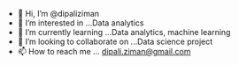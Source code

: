 - 👋 Hi, I’m @dipaliziman
- 👀 I’m interested in ...Data analytics
- 🌱 I’m currently learning ...Data analytics, machine learning
- 💞️ I’m looking to collaborate on ...Data science project
- 📫 How to reach me ... dipali.ziman@gmail.com

<!---
dipaliziman/dipaliziman is a ✨ special ✨ repository because its `README.md` (this file) appears on your GitHub profile.
You can click the Preview link to take a look at your changes.
--->
